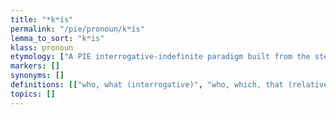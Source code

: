 ```yaml
---
title: "*kʷís"
permalink: "/pie/pronoun/kʷís"
lemma_to_sort: "kʷis"
klass: pronoun
etymology: ["A PIE interrogative-indefinite paradigm built from the stems *kʷi- and *kʷe- (parallel to anaphoric i-, e-), the former on nom. and acc. cases of all genders, the latter elsewhere, with no distinction of feminine forms, mostly \"human\" – \"non-human\". A stem *kʷo-, an o-stem adjective, with its corresponding feminine *kʷeh₂-, was originally separate, but in most languages there was some conflation with the other two, as it is from this function that the relative pronoun evolves. Ultimately from *kʷ-."]
markers: []
synonyms: []
definitions: [["who, what (interrogative)", "who, which, that (relative)"], ["which, what"]]
topics: []
---
```

